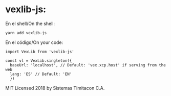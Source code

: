 vexlib-js:
====

En el shell/On the shell:
```
yarn add vexlib-js
```

En el código/On your code:
```
import VexLib from 'vexlib-js'

const vl = VexLib.singleton({
  baseUrl: 'localhost', // Default: 'vex.xcp.host' if serving from the web
  lang: 'ES' // Default: 'EN'
  })
```

MIT Licensed 2018 by Sistemas Timitacon C.A.

